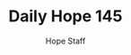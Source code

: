 ---
image: /assets/img/daily-hope-default-artwork.png
title: Daily Hope 145
number: 145
categories:
  - Daily Hope
author: Hope Staff
notes: Daily Hope 145
embed: >-
  EMBED_GOES_HERE
---